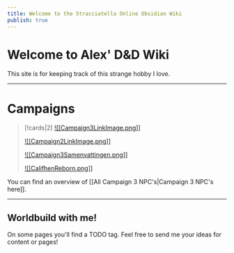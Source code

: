 ```yaml
---
title: Welcome to the Stracciatella Online Obsidian Wiki
publish: true
---
```

# Welcome to Alex' D&D Wiki
This site is for keeping track of this strange hobby I love. 
***
# Campaigns

> [!cards|2]
> [![[Campaign3LinkImage.png]]](<Campaign 3>)
> 
> [![[Campaign2LinkImage.png]]](<Campaign 2>)
> 
> [![[Campaign3Samenvattingen.png]]](<Campaign 3 Summaries>)
> 
> [![[CalifhenReborn.png]]](<Califhen>)

You can find an overview of [[All Campaign 3 NPC's|Campaign 3 NPC's here]].

***
## Worldbuild with me!
On some pages you'll find a TODO tag. Feel free to send me your ideas for content or pages!